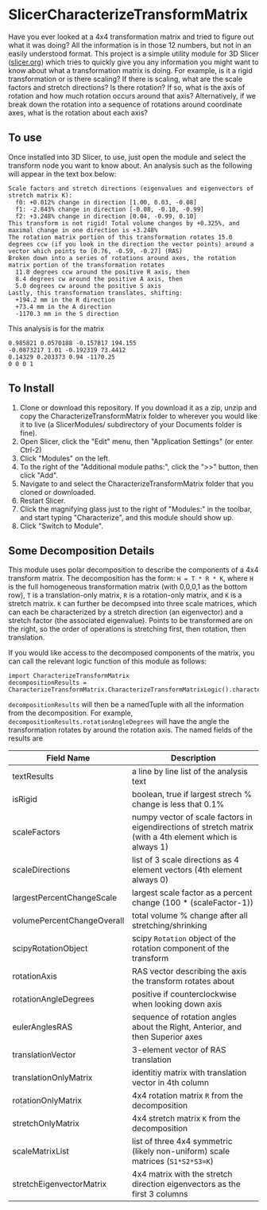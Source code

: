 # SlicerCharacterizeTransformMatrix

Have you ever looked at a 4x4 transformation matrix and tried to figure out what it was doing? All the information is in those 12 numbers, but not in an easily understood format. This project is a simple utility module for 3D Slicer ([slicer.org](slicer.org)) which tries to quickly give you any information you might want to know about what a transformation matrix is doing.  For example, is it a rigid transformation or is there scaling?  If there is scaling, what are the scale factors and stretch directions?  Is there rotation?  If so, what is the axis of rotation and how much rotation occurs around that axis?  Alternatively, if we break down the rotation into a sequence of rotations around coordinate axes, what is the rotation about each axis?

## To use
Once installed into 3D Slicer, to use, just open the module and select the transform node you want to know about.  An analysis such as the following will appear in the text box below:

```
Scale factors and stretch directions (eigenvalues and eigenvectors of stretch matrix K):
  f0: +0.012% change in direction [1.00, 0.03, -0.08]
  f1: -2.843% change in direction [-0.08, -0.10, -0.99]
  f2: +3.248% change in direction [0.04, -0.99, 0.10]
This transform is not rigid! Total volume changes by +0.325%, and maximal change in one direction is +3.248%
The rotation matrix portion of this transformation rotates 15.0 degrees ccw (if you look in the direction the vector points) around a vector which points to [0.76, -0.59, -0.27] (RAS)
Broken down into a series of rotations around axes, the rotation matrix portion of the transformation rotates 
  11.8 degrees ccw around the positive R axis, then 
  8.4 degrees cw around the positive A axis, then 
  5.0 degrees cw around the positive S axis
Lastly, this transformation translates, shifting:
  +194.2 mm in the R direction
  +73.4 mm in the A direction
  -1170.3 mm in the S direction
```
This analysis is for the matrix 
```
0.985821 0.0570188 -0.157817 194.155 
-0.0873217 1.01 -0.192319 73.4412 
0.14329 0.203373 0.94 -1170.25 
0 0 0 1 
```

## To Install
1. Clone or download this repository.  If you download it as a zip, unzip and copy the CharacterizeTransformMatrix folder to wherever you would like it to live (a SlicerModules/ subdirectory of your Documents folder is fine).
2. Open Slicer, click the "Edit" menu, then "Application Settings" (or enter Ctrl-2)
3. Click "Modules" on the left.
4. To the right of the "Additional module paths:", click the ">>" button, then click "Add".
5. Navigate to and select the CharacterizeTransformMatrix folder that you cloned or downloaded. 
6. Restart Slicer.
7. Click the magnifying glass just to the right of "Modules:" in the toolbar, and start typing "Characterize", and this module should show up. 
8. Click "Switch to Module". 

## Some Decomposition Details
This module uses polar decomposition to describe the components of a 4x4 transform matrix. The decomposition has the form: `H = T * R * K`, where `H` is the full homogeneous transformation matrix (with 0,0,0,1 as the bottom row), `T` is a translation-only matrix, `R` is a rotation-only matrix, and `K` is a stretch matrix. `K` can further be decompsed into three scale matrices, which can each be characterized by a stretch direction (an eigenvector) and a stretch factor (the associated eigenvalue). Points to be transformed are on the right, so the order of operations is stretching first, then rotation, then translation. 

If you would like access to the decomposed components of the matrix, you can call the relevant logic function of this module as follows: 
```
import CharacterizeTransformMatrix 
decompositionResults = CharacterizeTransformMatrix.CharacterizeTransformMatrixLogic().characterizeLinearTransformNode(transformNode)
```
`decompositionResults` will then be a namedTuple with all the information from the decomposition. For example, `decompositionResults.rotationAngleDegrees` will have the angle the transformation rotates by around the rotation axis.  The named fields of the results are

|Field Name| Description|
| ----------- | ----------- |
| textResults | a line by line list of the analysis text |
| isRigid | boolean, true if largest strech % change is less that 0.1% |
| scaleFactors | numpy vector of scale factors in eigendirections of stretch matrix (with a 4th element which is always 1) |
|scaleDirections| list of 3 scale directions as 4 element vectors (4th element always 0)|
|largestPercentChangeScale | largest scale factor as a percent change (100 * (scaleFactor-1)) |
|volumePercentChangeOverall| total volume % change after all stretching/shrinking|
|scipyRotationObject| scipy `Rotation` object of the rotation component of the transform|
|rotationAxis | RAS vector describing the axis the transform rotates about|
|rotationAngleDegrees| positive if counterclockwise when looking down axis|
|eulerAnglesRAS | sequence of rotation angles about the Right, Anterior, and then Superior axes|
|translationVector| 3-element vector of RAS translation|
|translationOnlyMatrix| identitiy matrix with translation vector in 4th column|
|rotationOnlyMatrix|4x4 rotation matrix `R` from the decomposition|
|stretchOnlyMatrix|4x4 stretch matrix `K` from the decomposition|
|scaleMatrixList|list of three 4x4 symmetric (likely non-uniform) scale matrices (`S1*S2*S3=K`)|
|stretchEigenvectorMatrix|4x4 matrix with the stretch direction eigenvectors as the first 3 columns|

